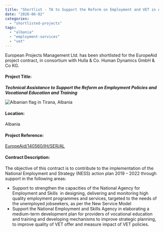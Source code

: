 ```yaml
---
title: "Shortlist - TA to Support the Reform on Employment and VET in Albania"
date: "2020-06-02"
categories: 
  - "shortlisted-projects"
tags: 
  - "albania"
  - "employment-services"
  - "vet"
---
```


European Projects Management Ltd. has been shortlisted for the EuropeAid project contract, in consortium with Hulla & Co. Human Dynamics GmbH & Co KG.

#### Project Title:

**_**Technical Assistance to Support the Reform on Employment Policies and Vocational Education and Training**_**

![Albanian flag in Tirana, Albania](images/albanian-2798884_1920-e1593677606198-1024x491.jpg)

#### Location:

Albania

#### Project Reference:

[EuropeAid/140560/IH/SER/AL](https://webgate.ec.europa.eu/europeaid/online-services/index.cfm?ADSSChck=1574150734726&do=publi.detPUB&searchtype=QS&orderby=upd&orderbyad=Desc&nbPubliList=15&page=1&aoref=140560)

#### **Contract Description:**

The objective of this contract is to contribute to the implementation of the National Employment and Strategy (NESS) action plan 2019 – 2022 through support in the following areas:

- Support to strengthen the capacities of the National Agency for Employment and Skills  in designing, delivering and monitoring high quality employment programmes and services, targeted to the needs of the unemployed jobseekers, as per the New Service Model
- Support the National Employment and Skills Agency in elaborating a medium-term development plan for providers of vocational education and training and developing mechanisms to improve strategic planning, to improve quality of VET offer and measure impact of VET policies.
